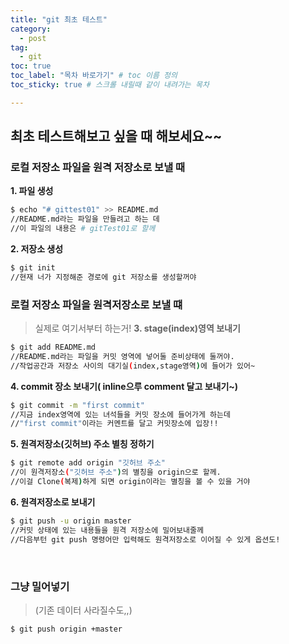 ```yaml
---
title: "git 최초 테스트"
category:
  - post
tag:
  - git
toc: true
toc_label: "목차 바로가기" # toc 이름 정의
toc_sticky: true # 스크롤 내릴때 같이 내려가는 목차

---
```


## 최초 테스트해보고 싶을 때 해보세요~~
### 로컬 저장소 파일을 원격 저장소로 보낼 때
**1. 파일 생성**
```bash
$ echo "# gittest01" >> README.md
//README.md라는 파일을 만들려고 하는 데
//이 파일의 내용은 # gitTest01로 할께
```

**2. 저장소 생성**
```bash
$ git init
//현재 너가 지정해준 경로에 git 저장소를 생성할꺼야
```

### 로컬 저장소 파일을 원격저장소로 보낼 떄
>  실제로 여기서부터 하는거!
**3. stage(index)영역 보내기**
```bash
$ git add README.md
//README.md라는 파일을 커밋 영역에 넣어둘 준비상태에 둘꺼야.
//작업공간과 저장소 사이의 대기실(index,stage영역)에 들어가 있어~
```

**4. commit 장소 보내기( inline으루 comment 달고 보내기~)**
```bash
$ git commit -m "first commit"
//지금 index영역에 있는 녀석들을 커밋 장소에 들어가게 하는데
//"first commit"이라는 커멘트를 달고 커밋장소에 입장!!
```

**5. 원격저장소(깃허브) 주소 별칭 정하기**
```bash
$ git remote add origin "깃허브 주소"
//이 원격저장소("깃허브 주소")의 별칭을 origin으로 할께.
//이걸 Clone(복제)하게 되면 origin이라는 별칭을 볼 수 있을 거야
```

**6. 원격저장소로 보내기**
```bash
$ git push -u origin master
//커밋 상태에 있는 내용들을 원격 저장소에 밀어보내줄께
//다음부턴 git push 명령어만 입력해도 원격저장소로 이어질 수 있게 옵션도!
```
<br>

### 그냥 밀어넣기 
> (기존 데이터 사라질수도,,)
```bash
$ git push origin +master
```
